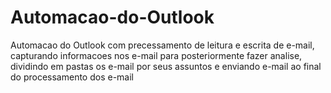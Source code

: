 # Automacao-do-Outlook
Automacao do Outlook com precessamento de leitura e escrita de e-mail, capturando informacoes nos e-mail para posteriormente fazer analise, dividindo em pastas os e-mail por seus assuntos e enviando e-mail ao final do processamento dos e-mail
